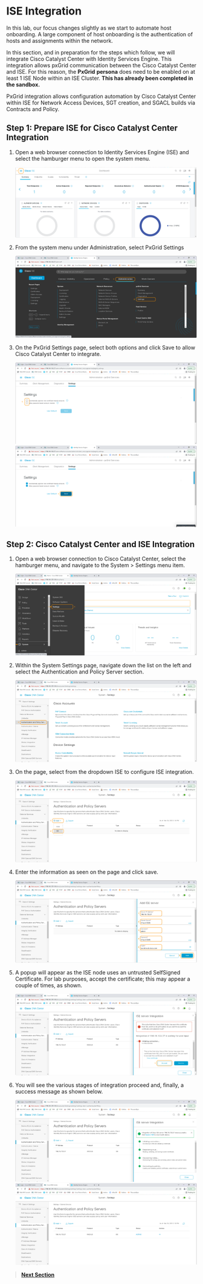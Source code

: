 # ISE Integration

In this lab, our focus changes slightly as we start to automate host onboarding. A large component of host onboarding is the authentication of hosts and assignments within the network. 

In this section, and in preparation for the steps which follow, we will integrate Cisco Catalyst Center with Identity Services Engine. This integration allows pxGrid communication between the Cisco Catalyst Center and ISE. For this reason, the **PxGrid** **persona** does need to be enabled on at least 1 ISE Node within an ISE Cluster. **This has already been completed in the sandbox.** 

PxGrid integration allows configuration automation by Cisco Catalyst Center within ISE for Network Access Devices, SGT creation, and SGACL builds via Contracts and Policy.

## Step 1: Prepare ISE for Cisco Catalyst Center Integration

1. Open a web browser connection to Identity Services Engine (ISE) and select the hamburger menu to open the system menu.

   ![json](./assets/ise-dashboard.png?raw=true "Import JSON")

2. From the system menu under Administration, select PxGrid Settings

   ![json](./assets/ise-menu.png?raw=true "Import JSON")

3. On the PxGrid Settings page, select both options and click Save to allow Cisco Catalyst Center to integrate.

   ![json](./assets/ise-pxgrid-settings.png?raw=true "Import JSON")
   ![json](./assets/ise-pxgrid-setup.png?raw=true "Import JSON")

## Step 2: Cisco Catalyst Center and ISE Integration

1. Open a web browser connection to Cisco Catalyst Center, select the hamburger menu, and navigate to the System > Settings menu item.

   ![json](./assets/dnac-system-settings.png?raw=true "Import JSON")

2. Within the System Settings page, navigate down the list on the left and select the Authentication and Policy Server section.

   ![json](./assets/dnac-system-settings-aaa.png?raw=true "Import JSON")

3. On the page, select from the dropdown ISE to configure ISE integration.

   ![json](./assets/dnac-system-settings-aaa-ise.png?raw=true "Import JSON")

4. Enter the information as seen on the page and click save.

   ![json](./assets/dnac-system-settings-aaa-ise-config.png?raw=true "Import JSON")

5. A popup will appear as the ISE node uses an untrusted SelfSigned Certificate. For lab purposes, accept the certificate; this may appear a couple of times, as shown.

   ![json](./assets/dnac-system-settings-aaa-ise-trust.png?raw=true "Import JSON")

6. You will see the various stages of integration proceed and, finally, a success message as shown below.

   ![json](./assets/dnac-system-settings-aaa-ise-done.png?raw=true "Import JSON")
   ![json](./assets/dnac-system-settings-aaa-ise-complete.png?raw=true "Import JSON")

> [**Next Section**](./03-preparation.md)
